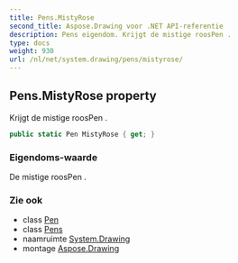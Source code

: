 ```yaml
---
title: Pens.MistyRose
second_title: Aspose.Drawing voor .NET API-referentie
description: Pens eigendom. Krijgt de mistige roosPen .
type: docs
weight: 930
url: /nl/net/system.drawing/pens/mistyrose/
---
```

## Pens.MistyRose property

Krijgt de mistige roosPen .

```csharp
public static Pen MistyRose { get; }
```

### Eigendoms-waarde

De mistige roosPen .

### Zie ook

* class [Pen](../../pen/)
* class [Pens](../)
* naamruimte [System.Drawing](../../pens/)
* montage [Aspose.Drawing](../../../)


